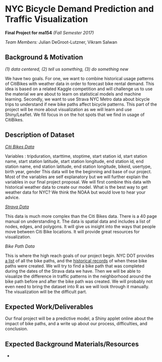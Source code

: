 # NYC Bicycle Demand Prediction and Traffic Visualization

 **Final Project for ma154** *(Fall Semester 2017)*

*Team Members:* Julian DeGroot-Lutzner, Vikram Salwan


## Background & Motivation 
*(1) data centered, (2) tell us something, (3) do something new*

We have two goals. 
For one, we want to combine historical usage patterns of CitiBikes with weather data in order to forecast bike rental demand. This idea is based on a related Kaggle competition and will challenge us to use the material we are about to learn on statistical models and machine learning.
Secondly, we want to use Strava NYC Metro data about bicycle trips to understand if new bike paths affect bicycle patterns. This part of the project will be more about visualization as we will learn and use Shiny/Leaflet. We fill focus in on the hot spots that we find in usage of CitiBikes.

## Description of Dataset

[*Citi Bikes Data*](https://www.citibikenyc.com/system-data)

Variables : tripduration, starttime, stoptime, start station id, start station name, start station latitude, start station longitude, end station id, end station name, end station latitude, end station longitude, bikeid, usertype, birth year, gender
This data will be the beginning and base of our project. Most of the variables are self explanatory but we will further explain the variables in our final project proposal. We will first combine this data with historical weather data to create our model.
What is the best way to get weather data for NYC? We think the NOAA but would love to hear your advice.

[*Strava Data*](https://stravametro.exavault.com/share/view/h48l-5hq0lubm?utm_source=hs_automation&utm_medium=email&utm_content=29456275&_hsenc=p2ANqtz-_OhD5MxKs_x5i-U9ucr5ZAD4SnLJHROjk492autxIpQctBaN7UQ9NgmEyZe5vB2vfXWeMXlEpqUSQ261M5A1VsTc1eJyXF-qQ90LilJ8eP8XdofKQ&_hsmi=29456275)

This data is much more complex than the Citi Bikes data. There is a 40 page manual on understanding it. The data is spatial data and includes a list of nodes, edges, and polygons. It will give us insight into the ways that people move between Citi Bike locations. It will provide great resources for visualization. 

*Bike Path Data*

This is where the high reach goals of our project begin. NYC DOT provides [a list](http://home2.nyc.gov/html/dot/html/bicyclists/lane-list.shtml?) of all the bike paths, and the [historical records](http://www.nyc.gov/html/dot/html/bicyclists/past-bike-projects.shtml) of when these bike paths were created. We will try to find a bike path that was completed during the dates of the Strava data we have. Then we will be able to visualize the difference in traffic patterns in the neighborhood around the bike path before and after the bike path was created. We will probably not even need to bring the dataset into R as we will look through it manually. The visualization will be the difficult part.


## Expected Work/Deliverables
Our final project will be a predictive model, a Shiny applet online about the impact of bike paths, and a write up about our process, difficulties, and conclusion.


## Expected Background Materials/Resources
* 

